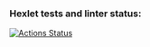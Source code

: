 ### Hexlet tests and linter status:
[![Actions Status](https://github.com/RustSaf/python-project-52/actions/workflows/hexlet-check.yml/badge.svg)](https://github.com/RustSaf/python-project-52/actions)